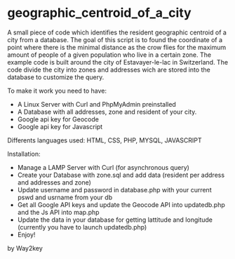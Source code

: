# geographic_centroid_of_a_city
A small piece of code which identifies the resident geographic centroid of a city from a database.
The goal of this script is to found the coordinate of a point where there is the minimal distance as the crow flies for the maximum amount of people of a given population who live in a certain zone. The example code is built around the city of Estavayer-le-lac in Switzerland. The code divide the city into zones and addresses wich are stored into the database to customize the query. 

To make it work you need to have:
- A Linux Server with Curl and PhpMyAdmin preinstalled
- A Database with all addresses, zone and resident of your city.
- Google api key for Geocode
- Google api key for Javascript

Differents languages used:
HTML, CSS, PHP, MYSQL, JAVASCRIPT

Installation:
- Manage a LAMP Server with Curl (for asynchronous query)
- Create your Database with zone.sql and add data (resident per address and addresses and zone)
- Update username and password in database.php with your current pswd and usrname from your db
- Get all Google API keys and update the Geocode API into updatedb.php and the Js API into map.php
- Update the data in your database for getting lattitude and longitude (currently you have to launch updatedb.php)
- Enjoy!

by Way2key
